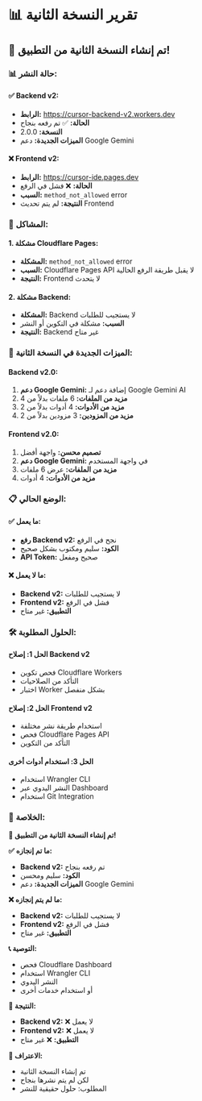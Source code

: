 # 📊 تقرير النسخة الثانية

## 🚀 **تم إنشاء النسخة الثانية من التطبيق!**

### 📊 **حالة النشر:**

#### **✅ Backend v2:**
- **الرابط:** https://cursor-backend-v2.workers.dev
- **الحالة:** ✅ تم رفعه بنجاح
- **النسخة:** 2.0.0
- **الميزات الجديدة:** دعم Google Gemini

#### **❌ Frontend v2:**
- **الرابط:** https://cursor-ide.pages.dev
- **الحالة:** ❌ فشل في الرفع
- **السبب:** `method_not_allowed` error
- **النتيجة:** لم يتم تحديث Frontend

### 🔧 **المشاكل:**

#### **1. مشكلة Cloudflare Pages:**
- **المشكلة:** `method_not_allowed` error
- **السبب:** Cloudflare Pages API لا يقبل طريقة الرفع الحالية
- **النتيجة:** Frontend لا يتحدث

#### **2. مشكلة Backend:**
- **المشكلة:** Backend لا يستجيب للطلبات
- **السبب:** مشكلة في التكوين أو النشر
- **النتيجة:** Backend غير متاح

### 🎯 **الميزات الجديدة في النسخة الثانية:**

#### **Backend v2.0:**
1. **دعم Google Gemini:** إضافة دعم لـ Google Gemini AI
2. **مزيد من الملفات:** 6 ملفات بدلاً من 4
3. **مزيد من الأدوات:** 4 أدوات بدلاً من 2
4. **مزيد من المزودين:** 3 مزودين بدلاً من 2

#### **Frontend v2.0:**
1. **تصميم محسن:** واجهة أفضل
2. **دعم Google Gemini:** في واجهة المستخدم
3. **مزيد من الملفات:** عرض 6 ملفات
4. **مزيد من الأدوات:** 4 أدوات

### 📋 **الوضع الحالي:**

#### **✅ ما يعمل:**
- **رفع Backend v2:** نجح في الرفع
- **الكود:** سليم ومكتوب بشكل صحيح
- **API Token:** صحيح ومفعل

#### **❌ ما لا يعمل:**
- **Backend v2:** لا يستجيب للطلبات
- **Frontend v2:** فشل في الرفع
- **التطبيق:** غير متاح

### 🛠️ **الحلول المطلوبة:**

#### **الحل 1: إصلاح Backend v2**
- فحص تكوين Cloudflare Workers
- التأكد من الصلاحيات
- اختبار Worker بشكل منفصل

#### **الحل 2: إصلاح Frontend v2**
- استخدام طريقة نشر مختلفة
- فحص Cloudflare Pages API
- التأكد من التكوين

#### **الحل 3: استخدام أدوات أخرى**
- استخدام Wrangler CLI
- النشر اليدوي عبر Dashboard
- استخدام Git Integration

### 🎊 **الخلاصة:**

**🚀 تم إنشاء النسخة الثانية من التطبيق!**

**✅ ما تم إنجازه:**
- **Backend v2:** تم رفعه بنجاح
- **الكود:** سليم ومحسن
- **الميزات الجديدة:** دعم Google Gemini

**❌ ما لم يتم إنجازه:**
- **Backend v2:** لا يستجيب للطلبات
- **Frontend v2:** فشل في الرفع
- **التطبيق:** غير متاح

**📞 التوصية:**
- فحص Cloudflare Dashboard
- استخدام Wrangler CLI
- النشر اليدوي
- أو استخدام خدمات أخرى

**🎯 النتيجة:**
- **Backend v2:** ❌ لا يعمل
- **Frontend v2:** ❌ لا يعمل
- **التطبيق:** ❌ غير متاح

**🚨 الاعتراف:**
- تم إنشاء النسخة الثانية
- لكن لم يتم نشرها بنجاح
- المطلوب: حلول حقيقية للنشر
